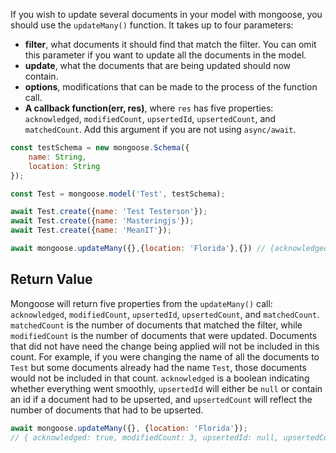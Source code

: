 If you wish to update several documents in your model with mongoose, you should use the `updateMany()` function.
It takes up to four parameters:

- **filter**, what documents it should find that match the filter.
You can omit this parameter if you want to update all the documents in the model.
- **update**, what the documents that are being updated should now contain.
- **options**, modifications that can be made to the process of the function call.
- **A callback function(err, res)**, where `res` has five properties: `acknowledged`, `modifiedCount`, `upsertedId`, `upsertedCount`, and `matchedCount`.
Add this argument if you are not using `async/await`.

```javascript
const testSchema = new mongoose.Schema({
    name: String,
    location: String
});

const Test = mongoose.model('Test', testSchema);

await Test.create({name: 'Test Testerson'});
await Test.create({name: 'Masteringjs'});
await Test.create({name: 'MeanIT'});

await mongoose.updateMany({},{location: 'Florida'},{}) // {acknowledged, modifiedCount, upsertedId, upsertedCount, matchedCount}
```

## Return Value

Mongoose will return five properties from the `updateMany()` call: `acknowledged`, `modifiedCount`, `upsertedId`, `upsertedCount`, and `matchedCount`.
`matchedCount` is the number of documents that matched the filter, while `modifiedCount` is the number of documents that were updated.
Documents that did not have need the change being applied will not be included in this count. For example, if you were changing the name
of all the documents to `Test` but some documents already had the name `Test`, those documents would not be included in that count.
`acknowledged` is a boolean indicating whether everything went smoothly, `upsertedId` will either be `null` or contain an id if a document had to be upserted, and `upsertedCount` will reflect the number of documents that had to be upserted. 

```javascript
await mongoose.updateMany({}, {location: 'Florida'});
// { acknowledged: true, modifiedCount: 3, upsertedId: null, upsertedCount: 0, matchedCount: 3 }
```
